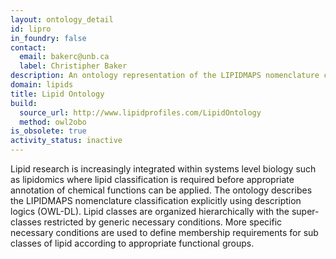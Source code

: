```yaml
---
layout: ontology_detail
id: lipro
in_foundry: false
contact:
  email: bakerc@unb.ca
  label: Christipher Baker
description: An ontology representation of the LIPIDMAPS nomenclature classification.
domain: lipids
title: Lipid Ontology
build:
  source_url: http://www.lipidprofiles.com/LipidOntology
  method: owl2obo
is_obsolete: true
activity_status: inactive
---
```


Lipid research is increasingly integrated within systems level biology such as lipidomics where lipid classification is required before appropriate annotation of chemical functions can be applied. The ontology describes the LIPIDMAPS nomenclature classification explicitly using description logics (OWL-DL). Lipid classes are organized hierarchically with the super-classes restricted by generic necessary conditions. More specific necessary conditions are used to define membership requirements for sub classes of lipid according to appropriate functional groups.
